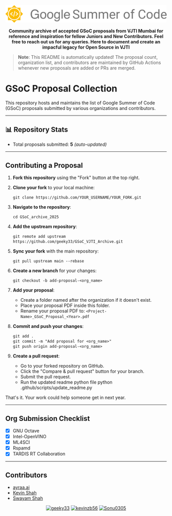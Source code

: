 <p align="center">
    <img src="./assets/gsoclogo.svg">   
</p>
<p align="center"><b>Community archive of accepted GSoC proposals from VJTI Mumbai for reference and inspiration for fellow Juniors and New Contributors. Feel free to reach out us for any queries. Here to document and create an impacful legacy for Open Source in VJTI</b></p>

> **Note**: This README is automatically updated! The proposal count, organization list, and contributors are maintained by GitHub Actions whenever new proposals are added or PRs are merged.
# GSoC Proposal Collection

This repository hosts and maintains the list of Google Summer of Code (GSoC) proposals submitted by various organizations and contributors.

---

## 📊 Repository Stats

- Total proposals submitted: **5** _(auto-updated)_

---
## Contributing a Proposal

1. **Fork this repository** using the "Fork" button at the top right.
2. **Clone your fork** to your local machine:

   ```
   git clone https://github.com/YOUR_USERNAME/YOUR_FORK.git
   ```

3. **Navigate to the repository**:

   ```
   cd GSoC_archive_2025
   ```

4. **Add the upstream repository**:

   ```
   git remote add upstream https://github.com/geeky33/GSoC_VJTI_Archive.git
   ```

5. **Sync your fork** with the main repository:

   ```
   git pull upstream main --rebase
   ```

6. **Create a new branch** for your changes:

   ```
   git checkout -b add-proposal-<org_name>
   ```

7. **Add your proposal**:
   - Create a folder named after the organization if it doesn't exist.
   - Place your proposal PDF inside this folder.
   - Rename your proposal PDF to: `<Project-Name>_GSoC_Proposal_<Year>.pdf`

8. **Commit and push your changes**:

   ```
   git add .
   git commit -m "Add proposal for <org_name>"
   git push origin add-proposal-<org_name>
   ```

9. **Create a pull request**:
   - Go to your forked repository on GitHub.
   - Click the "Compare & pull request" button for your branch.
   - Submit the pull request.
   - Run the updated readme python file
          python .github/scripts/update_readme.py

That's it. Your work could help someone get in next year.

---

## Org Submission Checklist


- [x] GNU Octave
- [x] Intel-OpenVINO
- [x] ML4SCI
- [x] Rspamd
- [x] TARDIS RT Collaboration

<!-- This list is automatically updated from the directory structure -->

---

## Contributors
<!-- Add contributors below -->
- [ayraa.ai](https://github.com/geeky33)
- [Kevin Shah](https://github.com/kevinzb56)
- [Swayam Shah](https://github.com/Sonu0305)

<div align="center">
  <a href="https://github.com/geeky33"><img src="https://github.com/geeky33.png" width="60px" alt="geeky33" /></a>
  <a href="https://github.com/kevinzb56"><img src="https://github.com/kevinzb56.png" width="60px" alt="kevinzb56" /></a>
  <a href="https://github.com/Sonu0305"><img src="https://github.com/Sonu0305.png" width="60px" alt="Sonu0305" /></a>
</div>

